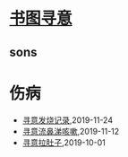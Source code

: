 # [书图寻意](http://shutuxunyi.sisopipo.com)

## sons
# 伤病
* [寻意发烧记录](/xunyi/2019/20191124-have-a-fever),2019-11-24
* [寻意流鼻涕咳嗽](/xunyi/2019/20191112-cold),2019-11-12
* [寻意拉肚子](/xunyi/2019/20191001-diarrhea),2019-10-01
